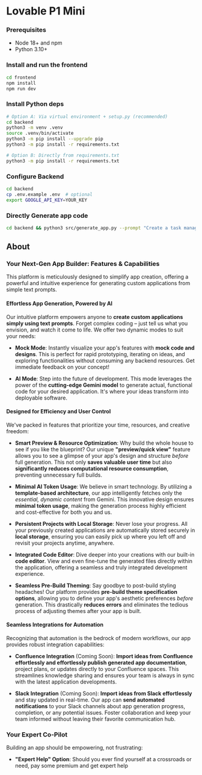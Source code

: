 # Lovable P1 Mini

### Prerequisites
- Node 18+ and npm
- Python 3.10+

### Install and run the frontend
```bash
cd frontend
npm install
npm run dev
```

### Install Python deps
```bash
# Option A: Via virtual environment + setup.py (recommended)
cd backend
python3 -m venv .venv
source .venv/bin/activate
python3 -m pip install --upgrade pip
python3 -m pip install -r requirements.txt

# Option B: Directly from requirements.txt
python3 -m pip install -r requirements.txt
```

### Configure Backend
```bash
cd backend
cp .env.example .env  # optional
export GOOGLE_API_KEY=YOUR_KEY
```

### Directly Generate app code 
```bash
cd backend && python3 src/generate_app.py --prompt "Create a task management app with dark mode and calendar integration"
```

## About
### **Your Next-Gen App Builder: Features & Capabilities**

This platform is meticulously designed to simplify app creation, offering a powerful and intuitive experience for generating custom applications from simple text prompts.

#### **Effortless App Generation, Powered by AI**

Our intuitive platform empowers anyone to **create custom applications simply using text prompts**. Forget complex coding – just tell us what you envision, and watch it come to life. We offer two dynamic modes to suit your needs:

* **Mock Mode**: Instantly visualize your app's features with **mock code and designs**. This is perfect for rapid prototyping, iterating on ideas, and exploring functionalities without consuming any backend resources. Get immediate feedback on your concept!

* **AI Mode**: Step into the future of development. This mode leverages the power of the **cutting-edge Gemini model** to generate actual, functional code for your desired application. It's where your ideas transform into deployable software.

#### **Designed for Efficiency and User Control**

We've packed in features that prioritize your time, resources, and creative freedom:

* **Smart Preview & Resource Optimization**: Why build the whole house to see if you like the blueprint? Our unique **"preview/quick view"** feature allows you to see a glimpse of your app's design and structure *before* full generation. This not only **saves valuable user time** but also **significantly reduces computational resource consumption**, preventing unnecessary full builds.

* **Minimal AI Token Usage**: We believe in smart technology. By utilizing a **template-based architecture**, our app intelligently fetches only the *essential, dynamic content* from Gemini. This innovative design ensures **minimal token usage**, making the generation process highly efficient and cost-effective for both you and us.

* **Persistent Projects with Local Storage**: Never lose your progress. All your previously created applications are automatically stored securely in **local storage**, ensuring you can easily pick up where you left off and revisit your projects anytime, anywhere.

* **Integrated Code Editor**: Dive deeper into your creations with our built-in **code editor**. View and even fine-tune the generated files directly within the application, offering a seamless and truly integrated development experience.

* **Seamless Pre-Build Theming**: Say goodbye to post-build styling headaches! Our platform provides **pre-build theme specification options**, allowing you to define your app's aesthetic preferences *before* generation. This drastically **reduces errors** and eliminates the tedious process of adjusting themes after your app is built.

#### **Seamless Integrations for Automation**

Recognizing that automation is the bedrock of modern workflows, our app provides robust integration capabilities:

* **Confluence Integration** (Coming Soon): **Import ideas from Confluence effortlessly and effortlessly publish generated app documentation**, project plans, or updates directly to your Confluence spaces. This streamlines knowledge sharing and ensures your team is always in sync with the latest application developments.

* **Slack Integration** (Coming Soon): **Import ideas from Slack effortlessly** and stay updated in real-time. Our app can **send automated notifications** to your Slack channels about app generation progress, completion, or any potential issues. Foster collaboration and keep your team informed without leaving their favorite communication hub.

### **Your Expert Co-Pilot**

Building an app should be empowering, not frustrating:

* **"Expert Help" Option**: Should you ever find yourself at a crossroads or need, pay some premium and get expert help